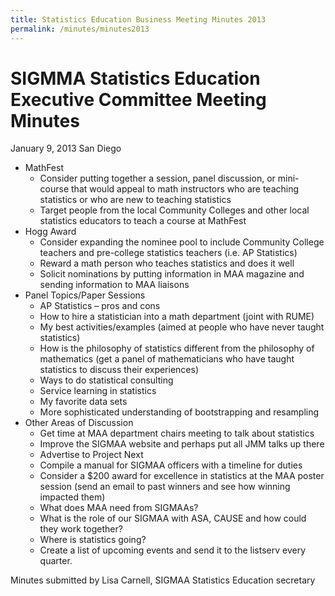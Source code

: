 ```yaml
---
title: Statistics Education Business Meeting Minutes 2013
permalink: /minutes/minutes2013
---
```


# SIGMMA Statistics Education Executive Committee Meeting Minutes

January 9, 2013  San Diego

- MathFest
  - Consider putting together a session, panel discussion, or mini-course that would appeal to math instructors who are teaching statistics or who are new to teaching statistics
  - Target people from the local Community Colleges and other local statistics educators to teach a course at MathFest
- Hogg Award
  - Consider expanding the nominee pool to include Community College teachers and pre-college statistics teachers (i.e. AP Statistics)
  - Reward a math person who teaches statistics and does it well
  - Solicit nominations by putting information in MAA magazine and sending information to MAA liaisons
- Panel Topics/Paper Sessions
  - AP Statistics – pros and cons
  - How to hire a statistician into a math department (joint with RUME)
  - My best activities/examples (aimed at people who have never taught statistics)
  - How is the philosophy of statistics different from the philosophy of mathematics (get a panel of mathematicians who have taught statistics to discuss their experiences)
  - Ways to do statistical consulting
  - Service learning in statistics
  - My favorite data sets
  - More sophisticated understanding of bootstrapping and resampling
- Other Areas of Discussion
  - Get time at MAA department chairs meeting to talk about statistics
  - Improve the SIGMAA website and perhaps put all JMM talks up there
  - Advertise to Project Next
  - Compile a manual for SIGMAA officers with a timeline for duties
  - Consider a $200 award for excellence in statistics at the MAA poster session (send an email to past  winners and see how winning impacted them)
  - What does MAA need from SIGMAAs?
  - What is the role of our SIGMAA with ASA, CAUSE and how could they work together?
  - Where is statistics going?
  - Create a list of upcoming events and send it to the listserv every quarter.

Minutes submitted by Lisa Carnell, SIGMAA Statistics Education secretary
